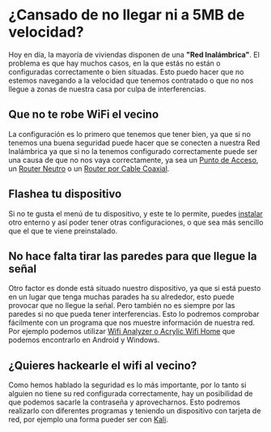 # ¿Cansado de no llegar ni a 5MB de velocidad?

Hoy en día, la mayoría de viviendas disponen de una **"Red Inalámbrica"**. El problema es que hay muchos casos, en la que estás no están o configuradas correctamente o bien situadas. Esto puedo hacer que no estemos navegando a la velocidad que tenemos contratado o que no nos llegue a zonas de nuestra casa por culpa de interferencias.

## Que no te robe WiFi el vecino

La configuración es lo primero que tenemos que tener bien, ya que si no tenemos una buena seguridad puede hacer que se conecten a nuestra Red Inalámbrica ya que si no la tenemos configurado correctamente puede ser una causa de que no nos vaya correctamente, ya sea un [Punto de Acceso](https://villalba189.github.io/Conf.PA/Conf_PuntoDeAcceso2), un [Router Neutro](https://nswhuei.github.io/reto3/ActividadRQ5.2.html) o un [Router por Cable Coaxial](https://nswhuei.github.io/reto3/ActividadRQ5.3.html).

## Flashea tu dispositivo

Si no te gusta el menú de tu dispositivo, y este te lo permite, puedes [instalar](https://serrogard.github.io/Firmware/) otro enterno y así poder tener otras configuraciones, o que sea más sencillo que el que te viene preinstalado.

## No hace falta tirar las paredes para que llegue la señal

Otro factor es donde está situado nuestro dispositivo, ya que si está puesto en un lugar que tenga muchas parades ha su alrededor, esto puede provocar que no llegue la señal. Pero también no es siempre por las paredes si no que pueda tener interferencias. Esto lo podremos comprobar fácilmente con un programa que nos muestre información de nuestra red. Por ejemplo podemos utilizar [Wifi Analyzer o Acrylic Wifi Home](https://serrogard.github.io/coberturawifi/Actividad1/ComprobarSe%C3%B1alWifi) que podemos encontrarlo en Android y Windows.

## ¿Quieres hackearle el wifi al vecino?

Como hemos hablado la seguridad es lo más importante, por lo tanto si alguien no tiene su red configurada correctamente, hay un posibilidad de que podemos sacarle la contraseña y aprovecharnos. Esto podremos realizarlo con diferentes programas y teniendo un dispositivo con tarjeta de red, por ejemplo una forma pueder ser con [Kali](https://github.com/NswHuei/hack-wifi).
